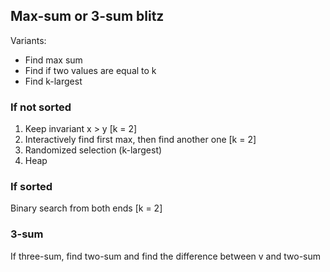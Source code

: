 ## Max-sum or 3-sum blitz

Variants:

* Find max sum
* Find if two values are equal to k
* Find k-largest

### If not sorted

1. Keep invariant x > y  [k = 2]
2. Interactively find first max, then find another one [k = 2]
3. Randomized selection (k-largest)
4. Heap

### If sorted

Binary search from both ends [k = 2]

### 3-sum

If three-sum, find two-sum and find the difference between v and two-sum




